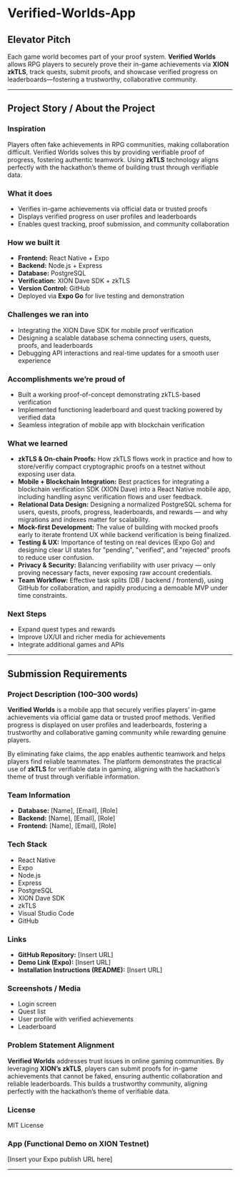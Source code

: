 # Verified-Worlds-App

## Elevator Pitch  
Each game world becomes part of your proof system. **Verified Worlds** allows RPG players to securely prove their in-game achievements via **XION zkTLS**, track quests, submit proofs, and showcase verified progress on leaderboards—fostering a trustworthy, collaborative community.  

---

## Project Story / About the Project  

### Inspiration  
Players often fake achievements in RPG communities, making collaboration difficult. Verified Worlds solves this by providing verifiable proof of progress, fostering authentic teamwork. Using **zkTLS** technology aligns perfectly with the hackathon’s theme of building trust through verifiable data.  

### What it does  
- Verifies in-game achievements via official data or trusted proofs  
- Displays verified progress on user profiles and leaderboards  
- Enables quest tracking, proof submission, and community collaboration  

### How we built it  
- **Frontend:** React Native + Expo  
- **Backend:** Node.js + Express  
- **Database:** PostgreSQL  
- **Verification:** XION Dave SDK + zkTLS  
- **Version Control:** GitHub  
- Deployed via **Expo Go** for live testing and demonstration  

### Challenges we ran into  
- Integrating the XION Dave SDK for mobile proof verification  
- Designing a scalable database schema connecting users, quests, proofs, and leaderboards  
- Debugging API interactions and real-time updates for a smooth user experience  

### Accomplishments we’re proud of  
- Built a working proof-of-concept demonstrating zkTLS-based verification  
- Implemented functioning leaderboard and quest tracking powered by verified data  
- Seamless integration of mobile app with blockchain verification  

### What we learned  
- **zkTLS & On-chain Proofs:** How zkTLS flows work in practice and how to store/verifiy compact cryptographic proofs on a testnet without exposing user data.  
- **Mobile + Blockchain Integration:** Best practices for integrating a blockchain verification SDK (XION Dave) into a React Native mobile app, including handling async verification flows and user feedback.  
- **Relational Data Design:** Designing a normalized PostgreSQL schema for users, quests, proofs, progress, leaderboards, and rewards — and why migrations and indexes matter for scalability.  
- **Mock-first Development:** The value of building with mocked proofs early to iterate frontend UX while backend verification is being finalized.  
- **Testing & UX:** Importance of testing on real devices (Expo Go) and designing clear UI states for "pending", "verified", and "rejected" proofs to reduce user confusion.  
- **Privacy & Security:** Balancing verifiability with user privacy — only proving necessary facts, never exposing raw account credentials.  
- **Team Workflow:** Effective task splits (DB / backend / frontend), using GitHub for collaboration, and rapidly producing a demoable MVP under time constraints.

### Next Steps  
- Expand quest types and rewards  
- Improve UX/UI and richer media for achievements  
- Integrate additional games and APIs  

---

## Submission Requirements  

### Project Description (100–300 words)  
**Verified Worlds** is a mobile app that securely verifies players’ in-game achievements via official game data or trusted proof methods. Verified progress is displayed on user profiles and leaderboards, fostering a trustworthy and collaborative gaming community while rewarding genuine players.  

By eliminating fake claims, the app enables authentic teamwork and helps players find reliable teammates. The platform demonstrates the practical use of **zkTLS** for verifiable data in gaming, aligning with the hackathon’s theme of trust through verifiable information.  

### Team Information  
- **Database:** [Name], [Email], [Role]  
- **Backend:** [Name], [Email], [Role]  
- **Frontend:** [Name], [Email], [Role]  

### Tech Stack  
- React Native  
- Expo  
- Node.js  
- Express  
- PostgreSQL  
- XION Dave SDK  
- zkTLS  
- Visual Studio Code  
- GitHub  

### Links  
- **GitHub Repository:** [Insert URL]  
- **Demo Link (Expo):** [Insert URL]  
- **Installation Instructions (README):** [Insert URL]  

### Screenshots / Media  
- Login screen  
- Quest list  
- User profile with verified achievements  
- Leaderboard  

### Problem Statement Alignment  
**Verified Worlds** addresses trust issues in online gaming communities. By leveraging **XION’s zkTLS**, players can submit proofs for in-game achievements that cannot be faked, ensuring authentic collaboration and reliable leaderboards. This builds a trustworthy community, aligning perfectly with the hackathon’s theme of verifiable data.  

### License  
MIT License  

### App (Functional Demo on XION Testnet)  
[Insert your Expo publish URL here]  

---
